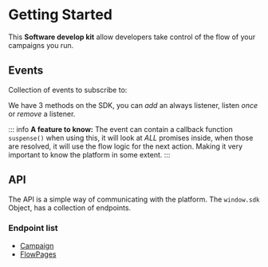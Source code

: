 # Getting Started

This __Software develop kit__ allow developers take control of the flow of your campaigns you run.
## Events
Collection of events to subscribe to:

We have 3 methods on the SDK, you can *add* an always listener, listen *once* or *remove* a listener.

::: info
**A feature to know:**
The event can contain a callback function `suspense()` when using this, it will look at *ALL* promises inside, when those are resolved, it will use the flow logic for the next action. Making it very important to know the platform in some extent.
:::

## API

The API is a simple way of communicating with the platform. The `window.sdk` Object, has a collection of endpoints.

### Endpoint list
- [Campaign](/sdk/campaign-api)
- [FlowPages](/sdk/flowpages-api)